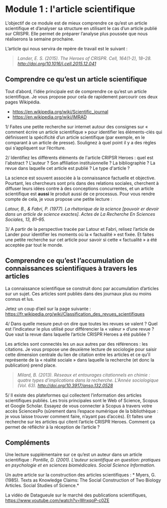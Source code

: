 # Module 1 : l'article scientifique

L’objectif de ce module est de mieux comprendre ce qu’est un article scientifique et d’analyser sa structure  en utilisant le cas d’un article publié sur CRISPR. Elle permet de préparer l’analyse plus poussée que nous réaliserons la semaine prochaine.

L’article qui nous servira de repère de travail est le suivant : 

> *Lander, E. S. (2015). The Heroes of CRISPR. Cell, 164(1-2), 18–28. http://doi.org/10.1016/j.cell.2015.12.041*

## Comprendre ce qu’est un article scientifique

Tout d’abord, l’idée principale est de comprendre ce qu’est un article scientifique. Je vous propose pour cela de rapidement parcourir ces deux pages Wikipédia. 

- https://en.wikipedia.org/wiki/Scientific_journal
- https://en.wikipedia.org/wiki/IMRAD 

1/ Faites une petite recherche sur internet autour des consignes sur « comment écrire un article scientifique » pour identifier les éléments-clés qui définissent la spécificité d’un article scientifique (par exemple, en le comparant à un article de presse). Soulignez à quel point il y a des règles qui s’appliquent sur l’écriture.

2/ Identifiez les différents éléments de l'article CRIPSR Heroes : quel est l'abstract ? L'auteur ? Son affiliation instituionnelle ? La bibliographie ? La revue dans laquelle cet article est publié ? Le type d'article ?

La science est souvent associée à la connaissance factuelle et objective. Pourtant, les chercheurs sont pris dans des relations sociales, cherchent à diffuser leurs idées contre à des conceptions concurrentes, et un article scientifique est **aussi** le produit aussi de ce processus. Pour vous rendre compte de cela, je vous propose une petite lecture : 

*Latour, B., & Fabri, P. (1977). La rhétorique de la science [pouvoir er devoir dans un article de science exactes]. Actes de La Recherche En Sciences Sociales, 13, 81–95.*

3/ A partir de la perspective tracée par Latour et Fabri, relisez l’article de Lander pour identifier les moments où la « factualité » est fixée. Et faites une petite recherche sur cet article pour savoir si cette « factualité » a été acceptée par tout le monde. 


## Comprendre ce qu’est l’accumulation de connaissances scientifiques à travers les articles

La connaissance scientifique se construit donc par accumulation d’articles sur un sujet. Ces articles sont publiés dans des journaux plus ou moins connus et lus. 

Jetez un coup d’œil sur la page suivante : https://fr.wikipedia.org/wiki/Classification_des_revues_scientifiques

4/ Dans quelle mesure peut-on dire que toutes les revues se valent ? Quel est l’indicateur le plus utilisé pour différencier la « valeur » d’une revue ? Que vaut la revue dans laquelle l’article CRISPR Heroes a été publiée ?

Les articles  sont connectés les un aux autres par des références : les citations. Je vous propose une deuxième lecture de sociologie pour saisir cette dimension centrale du lien de citation entre les articles et ce qu’il représente de la « réalité sociale » dans laquelle la recherche (et donc la publication) prend place.

> *Milard, B. (2013). Réseaux et entourages citationnels en chimie : quatre types d’implications dans la recherche. L’Année sociologique (Vol. 63). http://doi.org/10.3917/anso.132.0528*

5/ Il existe des plateformes qui collectent l’information des articles scientifiques publiés. Les trois principales sont le Web of Science, Scopus et Google Scholar. Essayez de vous connecter à Scopus à travers votre accès SciencesPo (sûrement dans l’espace numérique de la bibliothèque : je vous laisse trouver comment faire, n’ayant pas d’accès). Et faites une recherche sur les articles qui citent l’article CRISPR Heroes. Comment ça permet de réfléchir à la réception de l’article ? 

## Compléments 

Une lecture supplémentaire sur ce qu’est un auteur dans un article scientifique :  *Pontille, D. (2001). L’auteur scientifique en question: pratiques en psychologie et en sciences biomédicales. Social Science Information.*

Un autre article sur la construction des articles scientifiques : * Myers, G. (1985). Texts as Knowledge Claims: The Social Construction of Two Biology Articles. Social Studies of Science.*

La vidéo de Datagueule sur le marché des publications scientifiques, https://www.youtube.com/watch?v=WnxqoP-c0ZE
